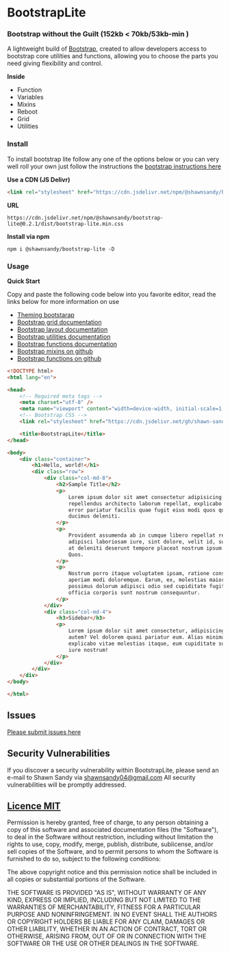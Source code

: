 # BootstrapLite

### Bootstrap without the Guilt (152kb < 70kb/53kb-min )

A lightweight build of <a href="https://getbootstrap.com" target="_blank">Bootstrap</a>, created to allow developers access to bootstrap core utilities and functions, allowing you to choose the parts you need giving flexibility and control.

**Inside**

* Function
* Variables
* Mixins
* Reboot
* Grid
* Utilities

### Install

To install bootstrap lite follow any one of the options below or you can very well roll your own just follow the instructions the <a href="https://getbootstrap.com/docs/4.2/getting-started/theming/#importing" target="_blank"> bootstrap instructions here </a>

**Use a CDN (JS Delivr)**

``` html
<link rel="stylesheet" href="https://cdn.jsdelivr.net/npm/@shawnsandy/bootstrap-lite@0.2.1/dist/bootstrap-lite.min.css">
```

**URL**

```
https://cdn.jsdelivr.net/npm/@shawnsandy/bootstrap-lite@0.2.1/dist/bootstrap-lite.min.css
```

**Install via npm**

```
npm i @shawnsandy/bootstrap-lite -D
```

### Usage

**Quick Start**

Copy and paste the following code below into you favorite editor, read the links below for more information on use

* <a href="https://getbootstrap.com/docs/4.2/getting-started/theming/" target="_blank">Theming bootstarap </a>
* <a href="https://getbootstrap.com/docs/4.2/layout/grid/" target="_blank">Bootstrap grid documentation </a>
* <a href="https://getbootstrap.com/docs/4.2/layout/overview/" target="_blank">Bootstrap layout documentation </a>
* <a href="https://getbootstrap.com/docs/4.2/utilities/" target="_blank">Bootstrap utilities documentation </a>
* <a href="https://getbootstrap.com/docs/4.2/getting-started/theming/#functions" target="_blank">Bootstrap functions documentation </a>
* <a href="https://github.com/twbs/bootstrap/tree/v4-dev/scss/mixins" target="_blank">Bootstrap mixins on github</a>
* <a href="https://github.com/twbs/bootstrap/blob/v4-dev/scss/_functions.scss" target="_blank">Bootstrap functions on github</a>

``` html
<!DOCTYPE html>
<html lang="en">

<head>
    <!-- Required meta tags -->
    <meta charset="utf-8" />
    <meta name="viewport" content="width=device-width, initial-scale=1, shrink-to-fit=no" />
    <!-- Bootstrap CSS -->
    <link rel="stylesheet" href="https://cdn.jsdelivr.net/gh/shawn-sandy/blacktie/packages/bootstrap-lite/dist/bootstrap-lite.min.css" />

    <title>BootstrapLite</title>
</head>

<body>
    <div class="container">
        <h1>Hello, world!</h1>
        <div class="row">
            <div class="col-md-8">
                <h2>Sample Title</h2>
                <p>
                    Lorem ipsum dolor sit amet consectetur adipisicing elit. Earum
                    repellendus architecto laborum repellat, explicabo soluta in fuga
                    error pariatur facilis quae fugit eius modi quos quas iure incidunt
                    ducimus deleniti.
                </p>
                <p>
                    Provident assumenda ab in cumque libero repellat rem dolorem nihil
                    adipisci laboriosam iure, sint dolore, velit id, suscipit temporibus
                    at deleniti deserunt tempore placeat nostrum ipsum ut omnis optio!
                    Quos.
                </p>
                <p>
                    Nostrum porro itaque voluptatem ipsam, ratione consectetur mollitia
                    aperiam modi doloremque. Earum, ex, molestias maiores iste laborum
                    possimus dolorum adipisci odio sed cupiditate fugit, sapiente
                    officia corporis sunt nostrum consequuntur.
                </p>
            </div>
            <div class="col-md-4">
                <h3>Sidebar</h3>
                <p>
                    Lorem ipsum dolor sit amet consectetur, adipisicing elit. Beatae,
                    autem? Vel dolorem quasi pariatur eum. Alias minima, fuga a
                    explicabo vitae molestias itaque, eum cupiditate sunt ratione id
                    iure nostrum!
                </p>
            </div>
        </div>
    </div>
</body>

</html>
```

## Issues

[Please submit issues here](https://github.com/shawn-sandy/blacktie/issues)

## Security Vulnerabilities

If you discover a security vulnerability within BootstrapLite, please send an e-mail to Shawn Sandy via shawnsandy04@gmail.com All security vulnerabilities will be promptly addressed.

## [Licence MIT](https://opensource.org/licenses/MIT)

Permission is hereby granted, free of charge, to any person obtaining a copy of this software and associated documentation files (the "Software"), to deal in the Software without restriction, including without limitation the rights to use, copy, modify, merge, publish, distribute, sublicense, and/or sell copies of the Software, and to permit persons to whom the Software is furnished to do so, subject to the following conditions:

The above copyright notice and this permission notice shall be included in all copies or substantial portions of the Software.

THE SOFTWARE IS PROVIDED "AS IS", WITHOUT WARRANTY OF ANY KIND, EXPRESS OR IMPLIED, INCLUDING BUT NOT LIMITED TO THE WARRANTIES OF MERCHANTABILITY, FITNESS FOR A PARTICULAR PURPOSE AND NONINFRINGEMENT. IN NO EVENT SHALL THE AUTHORS OR COPYRIGHT HOLDERS BE LIABLE FOR ANY CLAIM, DAMAGES OR OTHER LIABILITY, WHETHER IN AN ACTION OF CONTRACT, TORT OR OTHERWISE, ARISING FROM, OUT OF OR IN CONNECTION WITH THE SOFTWARE OR THE USE OR OTHER DEALINGS IN THE SOFTWARE.
